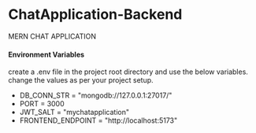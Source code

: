 # ChatApplication-Backend

MERN CHAT APPLICATION

#### Environment Variables

create a .env file in the project root directory and use the below variables. change the values as per your project setup.

- DB_CONN_STR = "mongodb://127.0.0.1:27017/"
- PORT = 3000
- JWT_SALT = "mychatapplication"
- FRONTEND_ENDPOINT = "http://localhost:5173"
